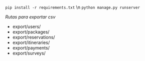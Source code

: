```pip install -r requirements.txt``` \n
```python manage.py runserver```

*Rutas para exportar csv*
- export/users/ 
- export/packages/ 
- export/reservations/ 
- export/itineraries/
- export/payments/
- export/surveys/
